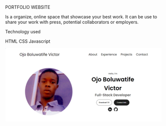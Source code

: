 PORTFOLIO WEBSITE

Is a  organize, online space that showcase your best work. It can be use to share your work with press, potential collaborators or employers.

Technology used 

HTML
CSS
Javascript


![alt text](image.png)